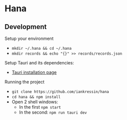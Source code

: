 # Hana

## Development

Setup your environment
- `mkdir ~/.hana && cd ~/.hana`
- `mkdir records && echo "{}" >> records/records.json`

Setup Tauri and its dependencies:
- [Tauri installation page](https://tauri.studio/en/docs/getting-started/setup-linux)

Running the project
- `git clone https://github.com/iankressin/hana`
- `cd hana && npm install`
- Open 2 shell windows:
  - In the first `npm start`
  - In the second: `npm run tauri dev`

